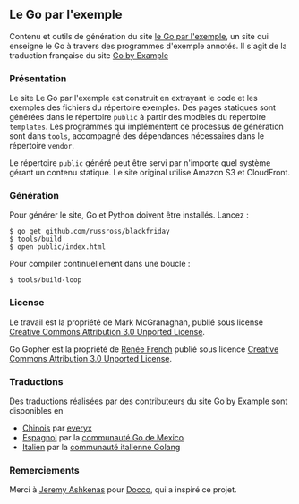 ## Le Go par l'exemple

Contenu et outils de génération du site [le Go par l'exemple](http://le-go-par-l-exemple.keiruaprod.fr), un site qui enseigne le Go à travers des programmes d'exemple annotés. Il s'agit de la traduction française du site [Go by Example](https://gobyexample.com)


### Présentation

Le site Le Go par l'exemple est construit en extrayant le code et les exemples des fichiers du répertoire exemples. Des pages statiques sont générées dans le répertoire `public` à partir des modèles du répertoire `templates`. Les programmes qui implémentent ce processus de génération sont dans `tools`, accompagné des dépendances nécessaires dans le répertoire `vendor`.

Le répertoire `public` généré peut être servi par n'importe quel système gérant un contenu statique. Le site original utilise Amazon S3 et CloudFront.


### Génération

Pour générer le site, Go et Python doivent être installés. Lancez :

```console
$ go get github.com/russross/blackfriday
$ tools/build
$ open public/index.html
```

Pour compiler continuellement dans une boucle :

```console
$ tools/build-loop
```


### License

Le travail est la propriété de Mark McGranaghan, publié sous license 
[Creative Commons Attribution 3.0 Unported License](http://creativecommons.org/licenses/by/3.0/).

Go Gopher est la propriété de [Renée French](http://reneefrench.blogspot.com/) publié sous licence
[Creative Commons Attribution 3.0 Unported License](http://creativecommons.org/licenses/by/3.0/).


### Traductions

Des traductions réalisées par des contributeurs du site Go by Example sont disponibles en

* [Chinois](http://gobyexample.everyx.in/) par [everyx](https://github.com/everyx)
* [Espagnol](http://goconejemplos.com) par la [communauté Go de Mexico](https://github.com/dabit/gobyexample)
* [Italien](http://gobyexample.it) par la [communauté italienne Golang](https://github.com/golangit/gobyexample-it)

### Remerciements

Merci à [Jeremy Ashkenas](https://github.com/jashkenas) pour [Docco](http://jashkenas.github.com/docco/), qui a inspiré ce projet.
